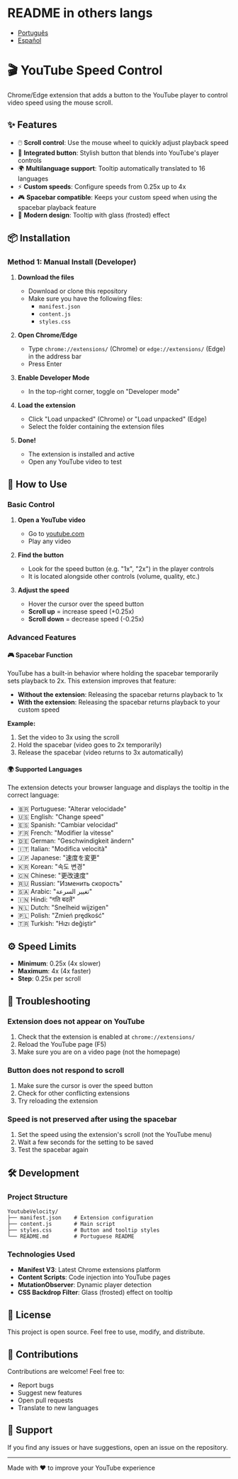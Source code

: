 # README in others langs
- [Português](README.pt.md)
- [Español](README.es.md)

# 🎬 YouTube Speed Control

Chrome/Edge extension that adds a button to the YouTube player to control video speed using the mouse scroll.

## ✨ Features

- 🖱️ **Scroll control**: Use the mouse wheel to quickly adjust playback speed
- 🎯 **Integrated button**: Stylish button that blends into YouTube's player controls
- 🌍 **Multilanguage support**: Tooltip automatically translated to 16 languages
- ⚡ **Custom speeds**: Configure speeds from 0.25x up to 4x
- 🎮 **Spacebar compatible**: Keeps your custom speed when using the spacebar playback feature
- 💎 **Modern design**: Tooltip with glass (frosted) effect

## 📦 Installation

### Method 1: Manual Install (Developer)

1. **Download the files**
   - Download or clone this repository
   - Make sure you have the following files:
     - `manifest.json`
     - `content.js`
     - `styles.css`

2. **Open Chrome/Edge**
   - Type `chrome://extensions/` (Chrome) or `edge://extensions/` (Edge) in the address bar
   - Press Enter

3. **Enable Developer Mode**
   - In the top-right corner, toggle on "Developer mode"

4. **Load the extension**
   - Click "Load unpacked" (Chrome) or "Load unpacked" (Edge)
   - Select the folder containing the extension files

5. **Done!**
   - The extension is installed and active
   - Open any YouTube video to test

## 🎯 How to Use

### Basic Control

1. **Open a YouTube video**
   - Go to [youtube.com](https://youtube.com)
   - Play any video

2. **Find the button**
   - Look for the speed button (e.g. "1x", "2x") in the player controls
   - It is located alongside other controls (volume, quality, etc.)

3. **Adjust the speed**
   - Hover the cursor over the speed button
   - **Scroll up** = increase speed (+0.25x)
   - **Scroll down** = decrease speed (-0.25x)

### Advanced Features

#### 🎮 Spacebar Function

YouTube has a built-in behavior where holding the spacebar temporarily sets playback to 2x. This extension improves that feature:

- **Without the extension**: Releasing the spacebar returns playback to 1x
- **With the extension**: Releasing the spacebar returns playback to your custom speed

**Example:**
1. Set the video to 3x using the scroll
2. Hold the spacebar (video goes to 2x temporarily)
3. Release the spacebar (video returns to 3x automatically)

#### 🌍 Supported Languages

The extension detects your browser language and displays the tooltip in the correct language:

- 🇧🇷 Portuguese: "Alterar velocidade"
- 🇺🇸 English: "Change speed"
- 🇪🇸 Spanish: "Cambiar velocidad"
- 🇫🇷 French: "Modifier la vitesse"
- 🇩🇪 German: "Geschwindigkeit ändern"
- 🇮🇹 Italian: "Modifica velocità"
- 🇯🇵 Japanese: "速度を変更"
- 🇰🇷 Korean: "속도 변경"
- 🇨🇳 Chinese: "更改速度"
- 🇷🇺 Russian: "Изменить скорость"
- 🇸🇦 Arabic: "تغيير السرعة"
- 🇮🇳 Hindi: "गति बदलें"
- 🇳🇱 Dutch: "Snelheid wijzigen"
- 🇵🇱 Polish: "Zmień prędkość"
- 🇹🇷 Turkish: "Hızı değiştir"

## ⚙️ Speed Limits

- **Minimum**: 0.25x (4x slower)
- **Maximum**: 4x (4x faster)
- **Step**: 0.25x per scroll

## 🔧 Troubleshooting

### Extension does not appear on YouTube

1. Check that the extension is enabled at `chrome://extensions/`
2. Reload the YouTube page (F5)
3. Make sure you are on a video page (not the homepage)

### Button does not respond to scroll

1. Make sure the cursor is over the speed button
2. Check for other conflicting extensions
3. Try reloading the extension

### Speed is not preserved after using the spacebar

1. Set the speed using the extension's scroll (not the YouTube menu)
2. Wait a few seconds for the setting to be saved
3. Test the spacebar again

## 🛠️ Development

### Project Structure

```
YoutubeVelocity/
├── manifest.json    # Extension configuration
├── content.js       # Main script
├── styles.css       # Button and tooltip styles
└── README.md        # Portuguese README
```

### Technologies Used

- **Manifest V3**: Latest Chrome extensions platform
- **Content Scripts**: Code injection into YouTube pages
- **MutationObserver**: Dynamic player detection
- **CSS Backdrop Filter**: Glass (frosted) effect on tooltip

## 📝 License

This project is open source. Feel free to use, modify, and distribute.

## 🤝 Contributions

Contributions are welcome! Feel free to:
- Report bugs
- Suggest new features
- Open pull requests
- Translate to new languages

## 📧 Support

If you find any issues or have suggestions, open an issue on the repository.

---

Made with ❤️ to improve your YouTube experience
